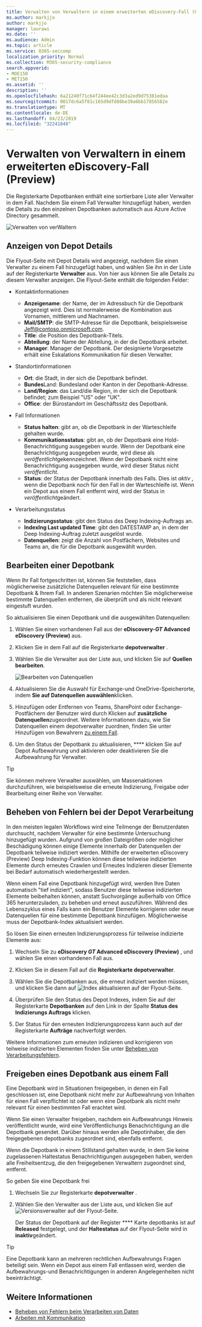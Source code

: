 ```yaml
---
title: Verwalten von Verwaltern in einem erweiterten eDiscovery-Fall (Preview)
ms.author: markjjo
author: markjjo
manager: laurawi
ms.date: ''
ms.audience: Admin
ms.topic: article
ms.service: O365-seccomp
localization_priority: Normal
ms.collection: M365-security-compliance
search.appverid:
- MOE150
- MET150
ms.assetid: ''
description: ''
ms.openlocfilehash: 6a21240f71c64f244ee42c3d3a2ed9d75381edaa
ms.sourcegitcommit: 0017dc6a5f81c165d9dfd88be39a6bb17856582e
ms.translationtype: MT
ms.contentlocale: de-DE
ms.lasthandoff: 04/23/2019
ms.locfileid: "32241848"
---
```

# <a name="manage-custodians-in-an-advanced-ediscovery-preview-case"></a>Verwalten von Verwaltern in einem erweiterten eDiscovery-Fall (Preview)

Die Registerkarte Depotbanken enthält eine sortierbare Liste aller Verwalter in dem Fall. Nachdem Sie einem Fall Verwalter hinzugefügt haben, werden die Details zu den einzelnen Depotbanken automatisch aus Azure Active Directory gesammelt.

![Verwalten von verWaltern](../media/CustodianDetails.PNG)

## <a name="viewing-custodian-details"></a>Anzeigen von Depot Details

Die Flyout-Seite mit Depot Details wird angezeigt, nachdem Sie einen Verwalter zu einem Fall hinzugefügt haben, und wählen Sie ihn in der Liste auf der Registerkarte **Verwalter** aus. Von hier aus können Sie alle Details zu diesem Verwalter anzeigen. Die Flyout-Seite enthält die folgenden Felder:

- Kontaktinformationen

  - **Anzeigename**: der Name, der im Adressbuch für die Depotbank angezeigt wird. Dies ist normalerweise die Kombination aus Vornamen, mittlerem und Nachnamen.
  - **Mail/SMTP**: die SMTP-Adresse für die Depotbank, beispielsweise Jeff@contoso.onmicrosoft.com.  
  - **Title**: die Position des Depotbank-Titels.
  - **Abteilung**: der Name der Abteilung, in der die Depotbank arbeitet.
  - **Manager**: Manager der Depotbank. Der designierte Vorgesetzte erhält eine Eskalations Kommunikation für diesen Verwalter.
  
- Standortinformationen

  - **Ort**: die Stadt, in der sich die Depotbank befindet.
  - **Bundes**Land: Bundesland oder Kanton in der Depotbank-Adresse.
  - **Land/Region**: das Land/die Region, in der sich die Depotbank befindet; zum Beispiel "US" oder "UK".
  - **Office**: der Bürostandort im Geschäftssitz des Depotbank.

- Fall Informationen

  - **Status halten**: gibt an, ob die Depotbank in der Warteschleife gehalten wurde. 
  - **Kommunikationsstatus**: gibt an, ob der Depotbank eine Hold-Benachrichtigung ausgegeben wurde. Wenn der Depotbank eine Benachrichtigung ausgegeben wurde, wird diese als *veröffentlicht*gekennzeichnet. Wenn der Depotbank nicht eine Benachrichtigung ausgegeben wurde, wird dieser Status nicht *veröffentlicht*. 
  - **Status**: der Status der Depotbank innerhalb des Falls. Dies ist *aktiv* , wenn die Depotbank noch für den Fall in der Warteschleife ist. Wenn ein Depot aus einem Fall entfernt wird, wird der Status in *veröffentlicht*geändert. 

- Verarbeitungsstatus

  - **Indizierungsstatus**: gibt den Status des Deep Indexing-Auftrags an.  
  - **IndexIng Last updated Time**: gibt den DATESTAMP an, in dem der Deep Indexing-Auftrag zuletzt ausgelöst wurde.
  - **Datenquellen**: zeigt die Anzahl von Postfächern, Websites und Teams an, die für die Depotbank ausgewählt wurden.

## <a name="editing-a-custodian"></a>Bearbeiten einer Depotbank

Wenn Ihr Fall fortgeschritten ist, können Sie feststellen, dass möglicherweise zusätzliche Datenquellen relevant für eine bestimmte Depotbank & Ihrem Fall. In anderen Szenarien möchten Sie möglicherweise bestimmte Datenquellen entfernen, die überprüft und als nicht relevant eingestuft wurden.

So aktualisieren Sie einen Depotbank und die ausgewählten Datenquellen:

1. Wählen Sie einen vorhandenen Fall aus der **eDiscovery-_GT_ Advanced eDiscovery (Preview)** aus.
  
2. Klicken Sie in dem Fall auf die Registerkarte **depotverwalter** .
  
3. Wählen Sie die Verwalter aus der Liste aus, und klicken Sie auf **Quellen bearbeiten**.

    ![Bearbeiten von Datenquellen](../media/EditCustodianDataSource.PNG)
  
4. Aktualisieren Sie die Auswahl für Exchange-und OneDrive-Speicherorte, indem **Sie auf Datenquellen auswählen**klicken.
  
5. Hinzufügen oder Entfernen von Teams, SharePoint oder Exchange-Postfächern der Benutzer wird durch Klicken auf **zusätzliche Datenquellen**zugeordnet. Weitere Informationen dazu, wie Sie Datenquellen einem depotverwalter zuordnen, finden Sie unter Hinzufügen von Bewahrern [zu einem Fall](add-custodians-to-case.md).
  
6. Um den Status der Depotbank zu aktualisieren, **** klicken Sie auf Depot Aufbewahrung und aktivieren oder deaktivieren Sie die Aufbewahrung für Verwalter.

> [!TIP]
> Sie können mehrere Verwalter auswählen, um Massenaktionen durchzuführen, wie beispielsweise die erneute Indizierung, Freigabe oder Bearbeitung einer Reihe von Verwalter.

## <a name="resolving-custodian-processing-errors"></a>Beheben von Fehlern bei der Depot Verarbeitung

In den meisten legalen Workflows wird eine Teilmenge der Benutzerdaten durchsucht, nachdem Verwalter für eine bestimmte Untersuchung hinzugefügt wurden. Aufgrund von großen Dateigrößen oder möglicher Beschädigung können einige Elemente innerhalb der Datenquellen der Depotbank teilweise indiziert werden. Mithilfe der erweiterten eDiscovery (Preview) Deep Indexing-Funktion können diese teilweise indizierten Elemente durch erneutes Crawlen und Erneutes Indizieren dieser Elemente bei Bedarf automatisch wiederhergestellt werden. 

Wenn einem Fall eine Depotbank hinzugefügt wird, werden Ihre Daten automatisch "tief indiziert", sodass Benutzer diese teilweise indizierten Elemente beibehalten können, anstatt Suchvorgänge außerhalb von Office 365 herunterzuladen, zu beheben und erneut auszuführen. Während des Lebenszyklus eines Falls kann ein Benutzer Elemente korrigieren oder neue Datenquellen für eine bestimmte Depotbank hinzufügen. Möglicherweise muss der Depotbank-Index aktualisiert werden. 

So lösen Sie einen erneuten Indizierungsprozess für teilweise indizierte Elemente aus:

1. Wechseln Sie zu **eDiscovery _GT_ Advanced eDiscovery (Preview)** , und wählen Sie einen vorhandenen Fall aus.

2. Klicken Sie in diesem Fall auf die **Registerkarte depotverwalter**. 

3. Wählen Sie die Depotbanken aus, die erneut indiziert werden müssen, und klicken Sie dann auf ![Index aktualisieren](../media/UpdateIndex.PNG) auf der Flyout-Seite.

4. Überprüfen Sie den Status des Depot Indexes, indem Sie auf der Registerkarte **Depotbanken** auf den Link in der Spalte **Status des Indizierungs Auftrags** klicken.  

5. Der Status für den erneuten Indizierungsprozess kann auch auf der Registerkarte **Aufträge** nachverfolgt werden.

Weitere Informationen zum erneuten indizieren und korrigieren von teilweise indizierten Elementen finden Sie unter [Beheben von Verarbeitungsfehlern](processing-data-for-case.md).

## <a name="releasing-a-custodian-from-a-case"></a>Freigeben eines Depotbank aus einem Fall

Eine Depotbank wird in Situationen freigegeben, in denen ein Fall geschlossen ist, eine Depotbank nicht mehr zur Aufbewahrung von Inhalten für einen Fall verpflichtet ist oder wenn eine Depotbank als nicht mehr relevant für einen bestimmten Fall erachtet wird. 

Wenn Sie einen Verwalter freigeben, nachdem ein Aufbewahrungs Hinweis veröffentlicht wurde, wird eine Veröffentlichungs Benachrichtigung an die Depotbank gesendet. Darüber hinaus werden alle Depotinhaber, die den freigegebenen depotbanks zugeordnet sind, ebenfalls entfernt.

Wenn die Depotbank in einem Stillstand gehalten wurde, in dem Sie keine zugelassenen Haltestatus Benachrichtigungen ausgegeben haben, werden alle Freiheitsentzug, die den freigegebenen Verwaltern zugeordnet sind, entfernt.  

So geben Sie eine Depotbank frei 

1.  Wechseln Sie zur Registerkarte **depotverwalter** .

2.  Wählen Sie den Verwalter aus der Liste aus, und klicken Sie auf ![Versionsverwalter](../media/ReleaseCustodian.PNG) auf der Flyout-Seite.

    Der Status der Depotbank auf der Register **** Karte depotbanks ist auf **Released** festgelegt, und der **Haltestatus** auf der Flyout-Seite wird in **inaktiv**geändert. 

> [!TIP]
> Eine Depotbank kann an mehreren rechtlichen Aufbewahrungs Fragen beteiligt sein. Wenn ein Depot aus einem Fall entlassen wird, werden die Aufbewahrungs-und Benachrichtigungen in anderen Angelegenheiten nicht beeinträchtigt.

## <a name="related-information"></a>Weitere Informationen

 - [Beheben von Fehlern beim Verarbeiten von Daten](error-remediation.md) 
- [Arbeiten mit Kommunikation](managing-custodian-communications.md)
